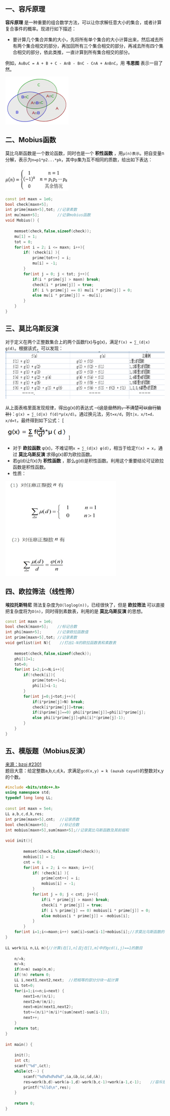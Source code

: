 ## 一、容斥原理
**容斥原理** 是一种重要的组合数学方法，可以让你求解任意大小的集合，或者计算复合事件的概率。现进行如下描述：
* 要计算几个集合并集的大小，先将所有单个集合的大小计算出来，然后减去所有两个集合相交的部分，再加回所有三个集合相交的部分，再减去所有四个集合相交的部分，依此类推，一直计算到所有集合相交的部分。

例如，`A∪B∪C = A + B + C - A∩B - B∩C - C∩A + A∩B∩C`，用 **韦恩图** 表示一目了然。

<img src="_image/mobius_4.png" width="200" height="150" />

## 二、Mobius函数

莫比乌斯函数是一个数论函数，同时也是一个 **积性函数** ，用`μ(n)表示`。把自变量n分解，表示为`n=p1*p2...*pk`，其中p集为互不相同的质数，给出如下表达：

<img src="_image/mobius_1.png" width="200" height="75" />

```c++
const int maxn = 1e6;
bool check[maxn+5];
int prime[maxn+5],tot; //记录素数
int mu[maxn+5];        //记录mobius函数
void Mobius() {

    memset(check,false,sizeof(check));
    mu[1] = 1;
    tot = 0;
    for(int i = 2; i <= maxn; i++){
        if( !check[i] ){
            prime[tot++] = i;
            mu[i] = -1;
        }
        for(int j = 0; j < tot; j++){
            if(i * prime[j] > maxn) break;
            check[i * prime[j]] = true;
            if( i % prime[j] == 0) mu[i * prime[j]] = 0;
            else mu[i * prime[j]] = -mu[i];
        }
    }
}
```

## 三、莫比乌斯反演
对于定义在两个正整数集合上的两个函数f(x)与g(x)，满足`f(x) = ∑_(d|x) g(d)`。根据该式，可以发现：
<img src="_image/mobius_2.png" width="600" height="150" />

从上面表格里面发现规律，得出g(x)的表达式  ~~（这是显然的，不清楚可以自行脑补)~~：`g(x) = ∑_(d|x) f(d)*μ(x/d)`。通过换元法，另`t=x/d`，则`t|x，x/t=d，x/d=t`，最终得到如下公式：
[<br><img src="_image/mobius_3.png" width="200" height="50" />]
* 对于 **欧拉函数** φ(x)，不难证明`x = ∑_(d|x) φ(d)`，相当于给定`f(x) = x`，通过 **莫比乌斯反演** 求得g(x)即为欧拉函数。
* 若g(d)让f(x)为 **积性函数** ，那么g(d)是积性函数。利用这个重要结论可证欧拉函数是积性函数。
* 性质：

<img src="_image/mobius_5.jpg" width="350" height="300" />


## 四、欧拉筛法（线性筛）
**埃拉托斯特尼** 筛法复杂度为`O(loglog(n))`，已经很快了，但是 **欧拉筛法** 可以直接把复杂度将为`O(n)`，同时得到素数表，利用的是 **莫比乌斯反演** 的思想。
```c++
const int maxn = 1e6;
bool check[maxn+5];    //标记合数
int phi[maxn+5];       //记录欧拉函数值
int prime[maxn+5],tot; //记录素数
void getlist(int N){    //打出1-N的欧拉函数表和素数表

    memset(check,false,sizeof(check));
    phi[1]=1;
    tot=0;
    for(int i=2;i<=N;i++){
        if(!check[i]){
            prime[tot++]=i;
            phi[i]=i-1;
        }
        for(int j=0;j<tot;j++){
            if(i*prime[j]>N) break;
            check[i*prime[j]]=true;
            if(i%prime[j]==0) phi[i*prime[j]]=phi[i]*prime[j];
            else phi[i*prime[j]]=phi[i]*(prime[j]-1);
        }
    }
}
```
## 五、模版题（Mobius反演）
<a href="http://www.lydsy.com/JudgeOnline/problem.php?id=2301">来源：bzoj #2301</a><br>
题目大意：给定整数a,b,c,d,k，求满足`gcd(x,y) = k (a≤x≤b c≤y≤d)`的整数对x,y的个数。
```c++
#include <bits/stdc++.h>
using namespace std;
typedef long long LL;

const int maxn = 5e4;
LL a,b,c,d,k,res;
int prime[maxn+5],cnt;  //记录质数
bool check[maxn+5];     //标记合数
int mobius[maxn+5],sum[maxn+5];//记录莫比乌斯函数及其前缀和

void init(){

        memset(check,false,sizeof(check));
        mobius[1] = 1;
        cnt = 0;
        for(int i = 2; i <= maxn; i++){
            if( !check[i] ){
                prime[cnt++] = i;
                mobius[i] = -1;
            }
            for(int j = 0; j < cnt; j++){
                if(i * prime[j] > maxn) break;
                check[i * prime[j]] = true;
                if( i % prime[j] == 0) mobius[i * prime[j]] = 0;
                else mobius[i * prime[j]] = -mobius[i];
            }
        }
    for(int i=1;i<=maxn;i++) sum[i]=sum[i-1]+mobius[i];//求莫比乌斯函数的前缀和
}

LL work(LL n,LL m){//计算i在[1,n]且j在[1,m]中的gcd(i,j)==1的数目

    n/=k;
    m/=k;
    if(n>m) swap(n,m);
    if(!n) return 0;
    LL i,next1,next2,next;  //把相等的部分分块一起计算
    LL tot=0;
    for(i=1;i<=n;i=next) {
        next1=n/(n/i);
        next2=m/(m/i);
        next=min(next1,next2);
        tot+=(n/i)*(m/i)*(sum[next]-sum[i-1]);
        next++;
    }
    return tot;
}

int main() {

    init();
    int ct;
    scanf("%d",&ct);
    while(ct--) {
        scanf("%d%d%d%d%d",&a,&b,&c,&d,&k);
        res=work(b,d)-work(a-1,d)-work(b,c-1)+work(a-1,c-1);    //容斥原理
        printf("%lld\n",res);
    }

    return 0;
}



```
